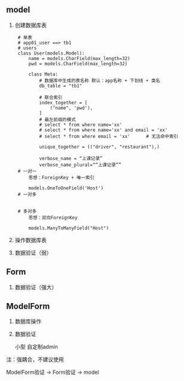 ## model ##
1. 创建数据库表


		# 单表
		# app01_user ==> tb1
		# users
		class User(models.Model):
			name = models.CharField(max_length=32)
			pwd = models.CharField(max_length=32)
			
			class Meta:
				# 数据库中生成的表名称 默认：app名称 + 下划线 + 类名
				db_table = "tb1"

				# 联合索引
				index_together = [
					("name", 'pwd'),
				]
				# 最左前缀的模式
				# select * from where name='xx'
				# select * from where name='xx' and email = 'xx'
				# select * from where email = 'xx' 		# 无法命中索引
				
				unique_together = (("driver", "restaurant"),)
				
				verbose_name = “上课记录”
				verbose_name_plural=““上课记录””
		# 一对一
			思想：ForeignKey + 唯一索引

			models.OneToOneField('Host')
		# 一对多

			
		# 多对多
			思想：双向ForeignKey

			models.ManyToManyField("Host")


2. 操作数据库表
3. 数据验证（弱）


## Form ##
1. 数据验证（强大）

## ModelForm ##
1. 数据库操作
2. 数据验证

	小型
	自定制admin

注：强耦合，不建议使用

ModelForm验证 -> Form验证 -> model